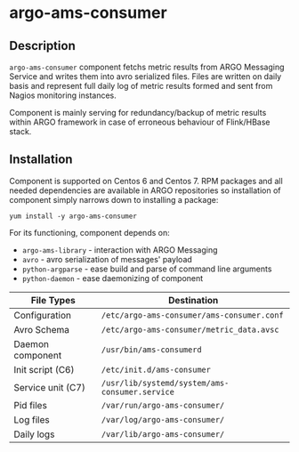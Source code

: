 # argo-ams-consumer

## Description

`argo-ams-consumer` component fetchs metric results from ARGO Messaging Service and writes them into avro serialized files. Files are written on daily basis and represent full daily log of metric results formed and sent from Nagios monitoring instances.

Component is mainly serving for redundancy/backup of metric results within ARGO framework in case of erroneous behaviour of Flink/HBase stack.

## Installation

Component is supported on Centos 6 and Centos 7. RPM packages and all needed dependencies are available in ARGO repositories so installation of component simply narrows down to installing a package:

	yum install -y argo-ams-consumer 

For its functioning, component depends on:
- `argo-ams-library` - interaction with ARGO Messaging 
- `avro` - avro serialization of messages' payload
- `python-argparse` - ease build and parse of command line arguments
- `python-daemon` - ease daemonizing of component 

| File Types        | Destination                                        |
|-------------------|----------------------------------------------------|
| Configuration     | `/etc/argo-ams-consumer/ams-consumer.conf`         |
| Avro Schema       |  `/etc/argo-ams-consumer/metric_data.avsc`         |
| Daemon component  | `/usr/bin/ams-consumerd`                           |
| Init script (C6)  | `/etc/init.d/ams-consumer `                        |
| Service unit (C7) | `/usr/lib/systemd/system/ams-consumer.service`     |
| Pid files         | `/var/run/argo-ams-consumer/`                      |
| Log files         | `/var/log/argo-ams-consumer/`                      |
| Daily logs        | `/var/lib/argo-ams-consumer/`                      |
